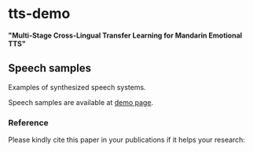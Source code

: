 # tts-demo

__"Multi-Stage Cross-Lingual Transfer Learning for Mandarin Emotional TTS"__


## Speech samples

Examples of synthesized speech  systems.



Speech samples are available at   [demo page](https://github.com/Accomlish/ttsdemo/).








### Reference

Please kindly cite this paper in your publications if it helps your research:

```

```



